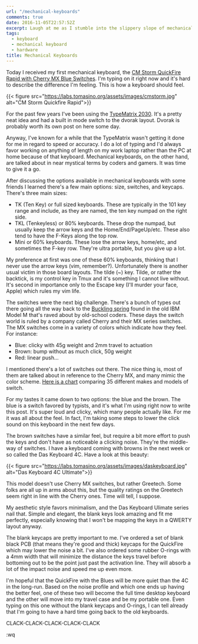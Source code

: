 ```yaml
---
url: "/mechanical-keyboards"
comments: true
date: 2016-11-05T22:57:52Z
excerpt: Laugh at me as I stumble into the slippery slope of mechanical keyboards, custom keycaps, O-rings, and other typist nonsense.
tags:
  - keyboard
  - mechanical keyboard
  - hardware
title: Mechanical Keyboards
---
```


Today I received my first mechanical keyboard, the <a
href="http://amzn.to/2fHeO7T">CM Storm QuickFire Rapid with Cherry MX Blue
Switches</a>. I'm typing on it right now and it's hard to describe the
difference I'm feeling. This is how a keyboard should feel.

{{< figure src="https://labs.tomasino.org/assets/images/cmstorm.jpg" alt="CM Storm Quickfire Rapid">}}

For the past few years I've been using the <a
href="http://amzn.to/2eqhrVN">TypeMatrix 2030</a>. It's a pretty neat idea
and had a built in mode switch to the dvorak layout. Dvorak is probably
worth its own post on here some day.

Anyway, I've known for a while that the TypeMatrix wasn't getting it done
for me in regard to speed or accuracy. I do a lot of typing and I'd
always favor working on anything of length on my work laptop rather than
the PC at home because of that keyboard. Mechanical keyboards, on the
other hand, are talked about in near mystical terms by coders and gamers.
It was time to give it a go.

After discussing the options available in mechanical keyboards with some
friends I learned there's a few main options: size, switches, and keycaps.
There's three main sizes:

- TK (Ten Key) or full sized keyboards. These are typically in the 101 key
  range and include, as they are named, the ten key numpad on the right
  side.
- TKL (Tenkeyless) or 80% keyboards. These drop the numpad, but usually
  keep the arrow keys and the Home/End/PageUp/etc. These also tend to have
  the F-Keys along the top row.
- Mini or 60% keyboards. These lose the arrow keys, home/etc, and
  sometimes the F-key row. They're ultra portable, but you give up a lot.

My preference at first was one of these 60% keyboards, thinking that
I never use the arrow keys (vim, remember?). Unfortunately there is
another usual victim in those board layouts. The tilde (~) key. Tilde, or
rather the backtick, is my control key in Tmux and it's something I cannot
live without. It's second in importance only to the Escape key (I'll
murder your face, Apple) which rules my vim life.

The switches were the next big challenge. There's a bunch of types out
there going all the way back to the <a
href="https://en.wikipedia.org/wiki/Buckling_spring">Buckling spring</a>
found in the old IBM Model M that's raved about by old-school coders.
These days the switch world is ruled by a company called Cherry and their
MX series switches. The MX switches come in a variety of colors which
indicate how they feel. For instance:

- Blue: clicky with 45g weight and 2mm travel to actuation
- Brown: bump without as much click, 50g weight
- Red: linear push...

I mentioned there's a lot of switches out there. The nice thing is, most
of them are talked about in reference to the Cherry MX, and many mimic the
color scheme. <a href="http://imgur.com/a/VUqVE">Here is a chart</a>
comparing 35 different makes and models of switch.

For my tastes it came down to two options: the blue and the brown. The
blue is a switch favored by typists, and it's what I'm using right now to
write this post. It's super loud and clicky, which many people actually
like. For me it was all about the feel. In fact, I'm taking some steps to
lower the click sound on this keyboard in the next few days.

The brown switches have a similar feel, but require a bit more effort to
push the keys and don't have as noticeable a clicking noise. They're the
middle-way of switches. I have a keyboard coming with browns in the next
week or so called the Das Keyboard 4C. Have a look at this beauty:

{{< figure src="https://labs.tomasino.org/assets/images/daskeyboard.jpg" alt="Das Keyboard 4C Ultimate">}}

This model doesn't use Cherry MX switches, but rather Greetech. Some folks
are all up in arms about this, but the quality ratings on the Greetech
seem right in line with the Cherry ones. Time will tell, I suppose.

My aesthetic style favors minimalism, and the Das Keyboard Ulimate series
nail that. Simple and elegant, the blank keys look amazing and fit me
perfectly, especially knowing that I won't be mapping the keys in a QWERTY
layout anyway.

The blank keycaps are pretty important to me. I've ordered a set of blank
black PCB (that means they're good and thick) keycaps for the QuickFire
which may lower the noise a bit. I've also ordered some rubber O-rings
with a 4mm width that will minimize the distance the keys travel before
bottoming out to be the point just past the activation line. They will
absorb a lot of the impact noise and speed me up even more.

I'm hopeful that the QuickFire with the Blues will be more quiet than the
4C in the long-run. Based on the noise profile and which one ends up
having the better feel, one of these two will become the full time desktop
keyboard and the other will move into my travel case and be my portable
one. Even typing on this one without the blank keycaps and O-rings, I can
tell already that I'm going to have a hard time going back to the old
keyboards.

CLACK-CLACK-CLACK-CLACK-CLACK

:wq


<!--  vim: set shiftwidth=4 tabstop=4 expandtab: -->
